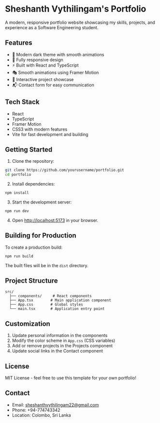 # Sheshanth Vythilingam's Portfolio

A modern, responsive portfolio website showcasing my skills, projects, and experience as a Software Engineering student.

## Features

- 🎨 Modern dark theme with smooth animations
- 📱 Fully responsive design
- ⚡ Built with React and TypeScript
- 🎭 Smooth animations using Framer Motion
- 🎯 Interactive project showcase
- 📬 Contact form for easy communication

## Tech Stack

- React
- TypeScript
- Framer Motion
- CSS3 with modern features
- Vite for fast development and building

## Getting Started

1. Clone the repository:
```bash
git clone https://github.com/yourusername/portfolio.git
cd portfolio
```

2. Install dependencies:
```bash
npm install
```

3. Start the development server:
```bash
npm run dev
```

4. Open [http://localhost:5173](http://localhost:5173) in your browser.

## Building for Production

To create a production build:

```bash
npm run build
```

The built files will be in the `dist` directory.

## Project Structure

```
src/
  ├── components/     # React components
  ├── App.tsx        # Main application component
  ├── App.css        # Global styles
  └── main.tsx       # Application entry point
```

## Customization

1. Update personal information in the components
2. Modify the color scheme in `App.css` (CSS variables)
3. Add or remove projects in the Projects component
4. Update social links in the Contact component

## License

MIT License - feel free to use this template for your own portfolio!

## Contact

- Email: sheshanthvythilingam22@gmail.com
- Phone: +94-774743342
- Location: Colombo, Sri Lanka 